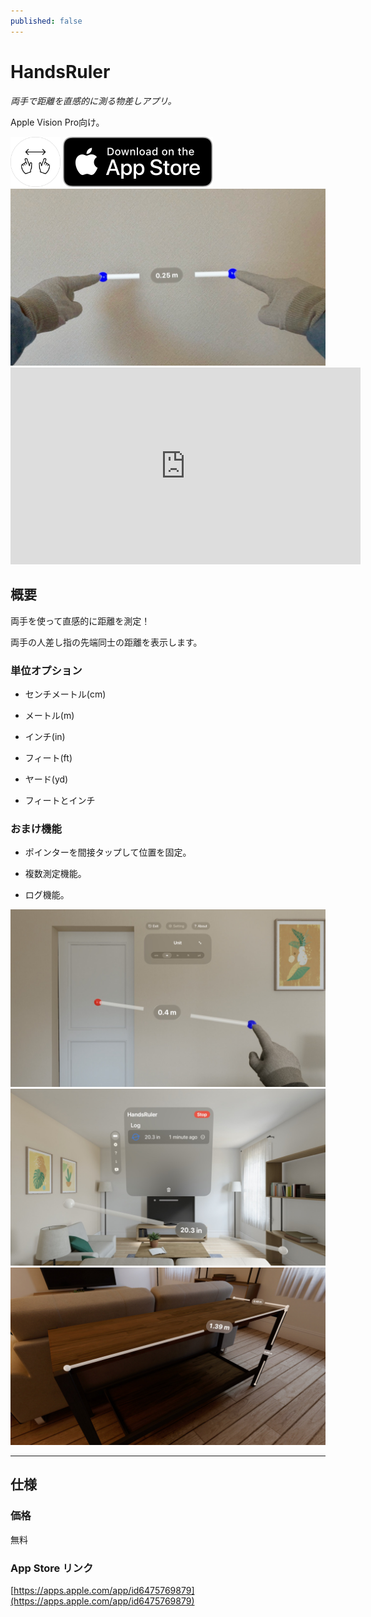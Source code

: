 ```yaml
---
published: false
---
```


<h1 translate="no">HandsRuler</h1>

_両手で距離を直感的に測る物差しアプリ。_

Apple Vision Pro向け。

<img src="icon.png" width="80">

<a href="https://apps.apple.com/app/id6475769879" target="blank">
  <img src="appstore_badge.svg">
</a>

<img src="top1280w.jpg" width="600">

<iframe width="560" height="315" src="https://www.youtube.com/embed/_kAL5OXHVvQ?si=wvoV58O3s0xPq208" title="YouTube video player" frameborder="0" allow="accelerometer; autoplay; clipboard-write; encrypted-media; gyroscope; picture-in-picture; web-share" referrerpolicy="strict-origin-when-cross-origin" allowfullscreen></iframe>

概要
----------
両手を使って直感的に距離を測定！

両手の人差し指の先端同士の距離を表示します。

### 単位オプション

- センチメートル(cm)

- メートル(m)

- インチ(in)

- フィート(ft)

- ヤード(yd)

- フィートとインチ

### おまけ機能

- ポインターを間接タップして位置を固定。

- 複数測定機能。

- ログ機能。

<img src="screenshot1280w2.jpg" width="600">

<img src="screenshot1280w3.jpg" width="600">

<img src="screenshot1280w4.jpg" width="600">

* * *

仕様
-------
### 価格
無料

### App Store リンク
[https://apps.apple.com/app/id6475769879](https://apps.apple.com/app/id6475769879)

<!--
<a href="https://apps.apple.com/app/id6475769879" target="blank">
  <img src="qr-code.jpg" width="160">
</a>
-->
